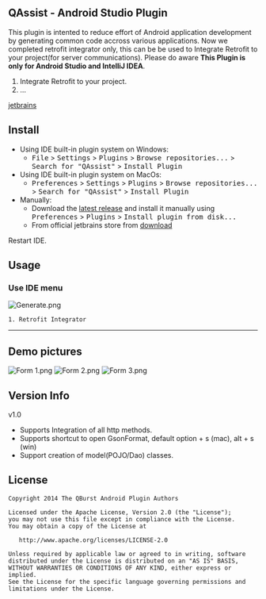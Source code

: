 ## QAssist - Android Studio Plugin

This plugin is intented to reduce effort of Android application development by generating common code accross various applications. Now we completed retrofit integrator only, this can be be used to Integrate Retrofit to your project(for server communications). Please do aware **This Plugin is only for Android Studio and IntelliJ IDEA**.

1. Integrate Retrofit to your project.
2. ...

  [jetbrains](https://plugins.jetbrains.com/androidstudio/plugin/9487-qburst-android-plugin)

## Install   
- Using IDE built-in plugin system on Windows:
  - <kbd>File</kbd> > <kbd>Settings</kbd> > <kbd>Plugins</kbd> > <kbd>Browse repositories...</kbd> > <kbd>Search for "QAssist"</kbd> > <kbd>Install Plugin</kbd>
- Using IDE built-in plugin system on MacOs:
  - <kbd>Preferences</kbd> > <kbd>Settings</kbd> > <kbd>Plugins</kbd> > <kbd>Browse repositories...</kbd> > <kbd>Search for "QAssist"</kbd> > <kbd>Install Plugin</kbd>
- Manually:
  - Download the [latest release](https://github.com/sakkeerhussain/qburst-android-plugin/files/782770/QBurstAndroidPlugin_17-02-2017.jar.zip) and install it manually using <kbd>Preferences</kbd> > <kbd>Plugins</kbd> > <kbd>Install plugin from disk...</kbd>
  - From official jetbrains store from [download](https://plugins.jetbrains.com/plugin/)
  
Restart IDE.

## Usage
### Use IDE menu

![Generate.png](https://cloud.githubusercontent.com/assets/7835361/23060290/26f98fae-f523-11e6-9d9c-6be6f8012900.png)


    1. Retrofit Integrator
------

## Demo pictures
![Form 1.png](https://cloud.githubusercontent.com/assets/7835361/23055730/5e21059a-f50d-11e6-98ad-b3670d1e7c03.png)
![Form 2.png](https://cloud.githubusercontent.com/assets/7835361/23055729/5e209dee-f50d-11e6-933e-bcde2953d00a.png)
![Form 3.png](https://cloud.githubusercontent.com/assets/7835361/23055731/5e215176-f50d-11e6-824a-a8d2a1d469f7.png)
  
## Version Info

v1.0
> 
* Supports Integration of all http methods.
* Supports shortcut to open GsonFormat, default option + s (mac), alt + s (win)
* Support creation of model(POJO/Dao) classes.

## License

    Copyright 2014 The QBurst Android Plugin Authors

    Licensed under the Apache License, Version 2.0 (the "License");
    you may not use this file except in compliance with the License.
    You may obtain a copy of the License at

       http://www.apache.org/licenses/LICENSE-2.0

    Unless required by applicable law or agreed to in writing, software
    distributed under the License is distributed on an "AS IS" BASIS,
    WITHOUT WARRANTIES OR CONDITIONS OF ANY KIND, either express or implied.
    See the License for the specific language governing permissions and
    limitations under the License.
